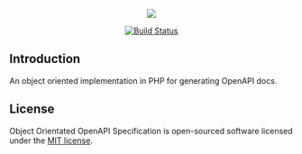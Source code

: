 <p align="center">
    <img src="https://svgshare.com/i/D7e.svg">
</p>

<p align="center">
    <a href="https://travis-ci.com/goldspecdigital/oooas"><img src="https://travis-ci.com/goldspecdigital/oooas.svg?branch=master" alt="Build Status"></a>
</p>

## Introduction

An object oriented implementation in PHP for generating OpenAPI docs.

## License

Object Orientated OpenAPI Specification is open-sourced software licensed under 
the [MIT license](https://opensource.org/licenses/MIT).
